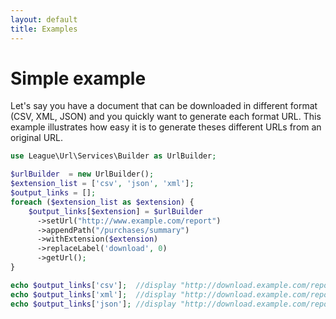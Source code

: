 ```yaml
---
layout: default
title: Examples
---
```


# Simple example

Let's say you have a document that can be downloaded in different format (CSV, XML, JSON) and you quickly want to generate each format URL. This example illustrates how easy it is to generate theses different URLs from an original URL.

~~~php
use League\Url\Services\Builder as UrlBuilder;

$urlBuilder  = new UrlBuilder();
$extension_list = ['csv', 'json', 'xml'];
$output_links = [];
foreach ($extension_list as $extension) {
    $output_links[$extension] = $urlBuilder
      ->setUrl("http://www.example.com/report")
      ->appendPath("/purchases/summary")
      ->withExtension($extension)
      ->replaceLabel('download', 0)
      ->getUrl();
}

echo $output_links['csv'];  //display "http://download.example.com/report/purchases/summary.csv"
echo $output_links['xml'];  //display "http://download.example.com/report/purchases/summary.xml"
echo $output_links['json']; //display "http://download.example.com/report/purchases/summary.json"
~~~
